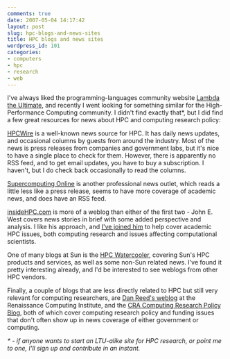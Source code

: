```yaml
---
comments: true
date: 2007-05-04 14:17:42
layout: post
slug: hpc-blogs-and-news-sites
title: HPC blogs and news sites
wordpress_id: 101
categories:
- computers
- hpc
- research
- web
---
```


I've always liked the programming-languages community website [Lambda the Ultimate](http://lambda-the-ultimate.org/), and recently I went looking for something similar for the High-Performance Computing community. I didn't find exactly that*, but I did find a few great resources for news about HPC and computing research policy:

[HPCWire](http://hpcwire.com) is a well-known news source for HPC. It has daily news updates, and occasional columns by guests from around the industry. Most of the news is press releases from companies and government labs, but it's nice to have a single place to check for them. However, there is apparently no RSS feed, and to get email updates, you have to buy a subscription. I haven't, but I do check back occasionally to read the columns.

[Supercomputing Online](http://supercomputingonline.com) is another professional news outlet, which reads a little less like a press release,
 seems to have more coverage of academic news, and does have an RSS feed.

[insideHPC.com](http://insideHPC.com/) is more of a weblog than either of the first two - John E. West covers news stories in brief with some added perspective and analysis. I like his approach, and [I've joined him](http://insidehpc.com/2007/05/02/introducing-mike/) to help cover academic HPC issues, both computing research and issues affecting computational scientists.

One of many blogs at Sun is the [HPC Watercooler](http://blogs.sun.com/HPC/), covering Sun's HPC products and services, as well as some non-Sun related news. I've found it pretty interesting already, and I'd be interested to see weblogs from other HPC vendors.

Finally, a couple of blogs that are less directly related to HPC but still very relevant for computing researchers, are [Dan Reed's weblog](http://www.renci.org/blog/index.php) at the Renaissance Computing Institute, and the [CRA Computing Research Policy Blog](http://www.cra.org/govaffairs/blog/), both of which cover computing research policy and funding issues that don't often show up in news coverage of either government or computing.

_* - if anyone wants to start an LTU-alike site for HPC research, or point me to one, I'll sign up and contribute in an instant._
